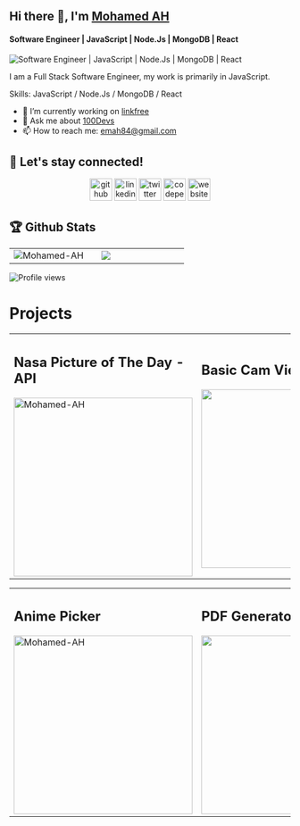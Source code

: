 <h2> Hi there 👋, I'm <a href="https://www.linkedin.com/in/mojed7/" target="_blank">Mohamed AH</a>    </h2>


#### Software Engineer | JavaScript | Node.Js | MongoDB | React
![Software Engineer | JavaScript | Node.Js | MongoDB | React](https://i.imgur.com/EX0Cv4e.gif)

I am a Full Stack Software Engineer, my work is primarily in JavaScript. 

Skills: JavaScript / Node.Js / MongoDB / React



- 🔭 I’m currently working on [linkfree](linkfree.eddiehub.io)
- 💬 Ask me about [100Devs](leonnoel.com/100devs) 
- 📫 How to reach me: emah84@gmail.com 

<h2>🤝 Let's stay connected!</h2>
<div align="center">

[<img src='https://cdn.jsdelivr.net/npm/simple-icons@3.0.1/icons/github.svg' alt='github' height='40'>](https://github.com/Mohamed-AH)  [<img src='https://cdn.jsdelivr.net/npm/simple-icons@3.0.1/icons/linkedin.svg' alt='linkedin' height='40'>](https://www.linkedin.com/in/mojed7/)  [<img src='https://cdn.jsdelivr.net/npm/simple-icons@3.0.1/icons/twitter.svg' alt='twitter' height='40'>](https://twitter.com/Mohamed_Jeddah)  [<img src='https://cdn.jsdelivr.net/npm/simple-icons@3.0.1/icons/codepen.svg' alt='codepen' height='40'>](https://codepen.io/Mohamed-AH)  [<img src='https://cdn.jsdelivr.net/npm/simple-icons@3.0.1/icons/icloud.svg' alt='website' height='40'>](webdevcorner.netlify.app)  

</div>

<h2>🏆 Github Stats</h2>


<div align="center">
<table>
<tr>
<td width="45%">
<img src="https://github-readme-streak-stats.herokuapp.com/?user=Mohamed-AH&show_icons=true&background=FFFFFF00&hide_border=true" alt="Mohamed-AH">
</td>
<td width="45%">
 <img src="https://github-readme-stats.vercel.app/api?username=Mohamed-AH&bg_color=FFFFFF00include_all_commits=true&count_private=true&hide_border=true">
</table>
</div>
</td>
</tr>

![Profile views](https://gpvc.arturio.dev/Mohamed-AH)  

 Projects
========

<!-- <div >
<table>
<tr>
<td width="45%">
### Nasa Picture of The Day - API                                
</td>
<td width="45%">
 ### Basic Cam Viewer
</table>
</div>
</td>
</tr> -->


 


<div align="left">
<table>
<tr>
<td width="50%">
 <h2>Nasa Picture of The Day - API</h2>
<a target="_blank" href="https://mohamed-ah.github.io/nasaPictureOfTheDay/">
<img src="https://i.imgur.com/Nw7AKKj.gif&show_icons=true&background=FFFFFF00&hide_border=true" alt="Mohamed-AH" height=320>

</td>

  
<td width="50%">
 <h2>Basic Cam Viewer</h2> 
 <a target="_blank" href="https://mohamed-ah.github.io/basicCamViewer/">
 <img src="https://i.imgur.com/qrpKxwP.gif&bg_color=FFFFFF00include_all_commits=true&count_private=true&hide_border=true"  height=320>

</table>
</div>
</td>
</tr>

<div align="left">
<table>
<tr>
<td width="50%">
 <h2>Anime Picker</h2>
  <a target="_blank" href="https://mohamed-ah.github.io/animePicker/">
<img src="https://i.imgur.com/DDbcHBt.gif&show_icons=true&background=FFFFFF00&hide_border=true" alt="Mohamed-AH" height=320>



</td>
  
<td width="50%">
 <h2>PDF Generator</h2> 
   <a target="_blank" href="https://mohamed-ah.github.io/simplePDFgenerator/">
 <img src="https://i.imgur.com/ij61Glf.gif&bg_color=FFFFFF00include_all_commits=true&count_private=true&hide_border=true"  height=320>

</table>
</div>
</td>
</tr>


